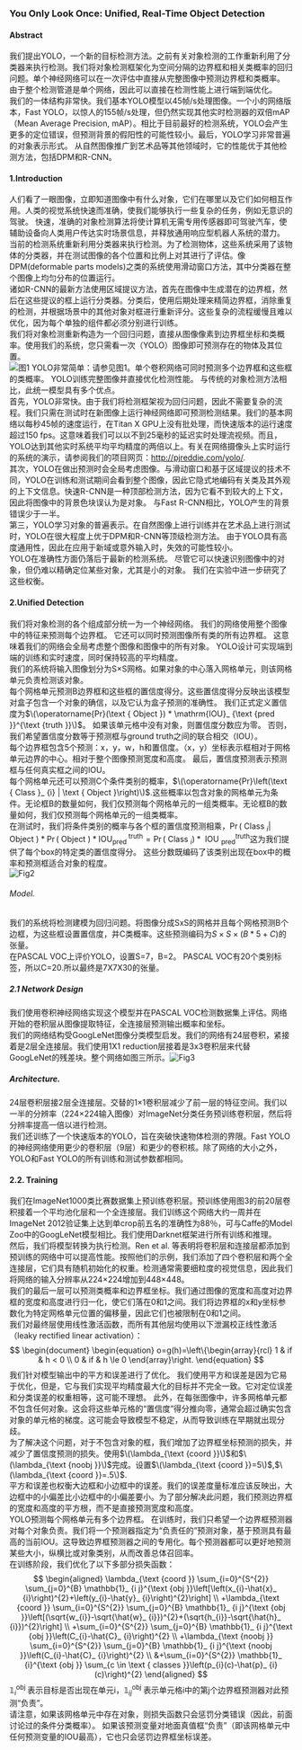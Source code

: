 
### You Only Look Once: Unified, Real-Time Object Detection  
#### Abstract  
我们提出YOLO，一个新的目标检测方法。之前有关对象检测的工作重新利用了分类器来执行检测。我们将对象检测框架化为空间分隔的边界框和相关类概率的回归问题。单个神经网络可以在一次评估中直接从完整图像中预测边界框和类概率。 由于整个检测管道是单个网络，因此可以直接在检测性能上进行端到端优化。  
我们的一体结构非常快。我们基本YOLO模型以45帧/s处理图像。一个小的网络版本，Fast YOLO，以惊人的155帧/s处理，但仍然实现其他实时检测器的双倍mAP（Mean Average Precision, mAP）。相比于目前最好的检测系统，YOLO会产生更多的定位错误，但预测背景的假阳性的可能性较小。最后，YOLO学习非常普遍的对象表示形式。 从自然图像推广到艺术品等其他领域时，它的性能优于其他检测方法，包括DPM和R-CNN。  
#### 1.Introduction  
人们看了一眼图像，立即知道图像中有什么对象，它们在哪里以及它们如何相互作用。人类的视觉系统快速而准确，使我们能够执行一些复杂的任务，例如无意识的驾驶。 快速，准确的对象检测算法将使计算机无需专用传感器即可驾驶汽车，使辅助设备向人类用户传达实时场景信息，并释放通用响应型机器人系统的潜力。  
当前的检测系统重新利用分类器来执行检测。为了检测物体，这些系统采用了该物体的分类器，并在测试图像的各个位置和比例上对其进行了评估。像DPM(deformable parts models)之类的系统使用滑动窗口方法，其中分类器在整个图像上均匀分布的位置运行。  
诸如R-CNN的最新方法使用区域提议方法，首先在图像中生成潜在的边界框，然后在这些提议的框上运行分类器。分类后，使用后期处理来精简边界框，消除重复的检测，并根据场景中的其他对象对框进行重新评分。这些复杂的流程缓慢且难以优化，因为每个单独的组件都必须分别进行训练。  
我们将对象检测重新构造为一个回归问题，直接从图像像素到边界框坐标和类概率。使用我们的系统，您只需看一次（YOLO）图像即可预测存在的物体及其位置。  
![图1](https://github.com/David-on-Code/Object-Detection/blob/master/YOLO/YOLO_V1/Fig1.png)
YOLO非常简单：请参见图1。单个卷积网络可同时预测多个边界框和这些框的类概率。 YOLO训练完整图像并直接优化检测性能。 与传统的对象检测方法相比，此统一模型具有多个优点。  
首先，YOLO非常快。由于我们将检测框架视为回归问题，因此不需要复杂的流程。我们只需在测试时在新图像上运行神经网络即可预测检测结果。我们的基本网络以每秒45帧的速度运行，在Titan X GPU上没有批处理，而快速版本的运行速度超过150 fps。这意味着我们可以以不到25毫秒的延迟实时处理流视频。而且，YOLO达到其他实时系统平均平均精度的两倍以上。有关在网络摄像头上实时运行的系统的演示，请参阅我们的项目网页：http://pjreddie.com/yolo/.   
其次，YOLO在做出预测时会全局考虑图像。与滑动窗口和基于区域提议的技术不同，YOLO在训练和测试期间会看到整个图像，因此它隐式地编码有关类及其外观的上下文信息。快速R-CNN是一种顶部检测方法，因为它看不到较大的上下文，因此将图像中的背景色块误认为是对象。 与Fast R-CNN相比，YOLO产生的背景错误少于一半。  
第三，YOLO学习对象的普遍表示。在自然图像上进行训练并在艺术品上进行测试时，YOLO在很大程度上优于DPM和R-CNN等顶级检测方法。 由于YOLO具有高度通用性，因此在应用于新域或意外输入时，失效的可能性较小。  
YOLO在准确性方面仍落后于最新的检测系统。 尽管它可以快速识别图像中的对象，但仍难以精确定位某些对象，尤其是小的对象。 我们在实验中进一步研究了这些权衡。  
#### 2.Unified Detection  
我们将对象检测的各个组成部分统一为一个神经网络。 我们的网络使用整个图像中的特征来预测每个边界框。 它还可以同时预测图像所有类的所有边界框。 这意味着我们的网络会全局考虑整个图像和图像中的所有对象。 YOLO设计可实现端到端的训练和实时速度，同时保持较高的平均精度。  
我们的系统将输入图像划分为S×S网格。如果对象的中心落入网格单元，则该网格单元负责检测该对象。  
每个网格单元预测B边界框和这些框的置信度得分。这些置信度得分反映出该模型对盒子包含一个对象的确信，以及它认为盒子预测的准确性。 我们正式定义置信度为$\(\operatorname{Pr}(\text { Object }) * \mathrm{IOU}_ {\text {pred }}^{\text {truth }}\)$。 如果该单元格中没有对象，则置信度分数应为零。 否则，我们希望置信度分数等于预测框与ground truth之间的联合相交（IOU）。   
每个边界框包含5个预测：x，y，w，h和置信度。（x，y）坐标表示框相对于网格单元边界的中心。相对于整个图像预测宽度和高度。 最后，置信度预测表示预测框与任何真实框之间的IOU。  
每个网格单元还可以预测C个条件类别的概率，$\(\operatorname{Pr}\left(\text { Class }_ {i} | \text { Object }\right)\)$.这些概率以包含对象的网格单元为条件。无论框B的数量如何，我们仅预测每个网格单元的一组类概率。无论框B的数量如何，我们仅预测每个网格单元的一组类概率。  
在测试时，我们将条件类别的概率与各个框的置信度预测相乘，$\begin{equation}
\operatorname{Pr}\left(\text { Class }_ {i} | \text { Object }\right) * \operatorname{Pr}(\text { Object }) * \mathrm { IOU}_ {\text {pred }}^{\text {truth}}=\operatorname{Pr}\left(\text { Class }_ {i}\right) * \text { IOU }_ {\text {pred}}^{\text {truth}}
\end{equation}$这为我们提供了每个box的特定类的置信度得分。 这些分数既编码了该类别出现在box中的概率和预测框适合对象的程度。  
![Fig2](https://github.com/David-on-Code/Object-Detection/blob/master/YOLO/YOLO_V1/Fig2.png)  
###### Model.  
我们的系统将检测建模为回归问题。将图像分成SxS的网格并且每个网格预测B个边框，为这些框设置置信度，并C类概率。这些预测编码为$S \times S \times(B * 5+C)$的张量。  
在PASCAL VOC上评价YOLO，设置S=7，B=2。 PASCAL VOC有20个类别标签，所以C=20.所以最终是7X7X30的张量。   
##### 2.1 Network Design  
我们使用卷积神经网络实现这个模型并在PASCAL VOC检测数据集上评估。网络开始的卷积层从图像提取特征，全连接层预测输出概率和坐标。  
我们的网络结构受GoogLeNet图像分类模型启发。我们的网络有24层卷积，紧接着是2层全连接层。我们使用1X1 reduction层接着是3x3卷积层来代替GoogLeNet的残差块。整个网络如图三所示。![Fig3](https://github.com/David-on-Code/Object-Detection/blob/master/YOLO/YOLO_V1/Fig3.png)  
##### Architecture.   
24层卷积层接2层全连接层。交替的1×1卷积层减少了前一层的特征空间。我们以一半的分辨率（224×224输入图像）对ImageNet分类任务预训练卷积层，然后将分辨率提高一倍以进行检测。  
我们还训练了一个快速版本的YOLO，旨在突破快速物体检测的界限。Fast YOLO的神经网络使用更少的卷积层（9层）和更少的卷积核。除了网络的大小之外，YOLO和Fast YOLO的所有训练和测试参数都相同。  
#### 2.2. Training  
我们在ImageNet1000类比赛数据集上预训练卷积层。预训练使用图3的前20层卷积接着一个平均池化层和一个全连接层。我们训练这个网络大约一周并在ImageNet 2012验证集上达到单crop前五名的准确性为88％，可与Caffe的Model Zoo中的GoogLeNet模型相比。我们使用Darknet框架进行所有训练和推理。  
然后，我们将模型转换为执行检测。Ren et al. 等表明将卷积层和连接层都添加到预训练的网络中可以提高性能。按照他们的示例，我们添加了四个卷积层和两个全连接层，它们具有随机初始化的权重。检测通常需要细粒度的视觉信息，因此我们将网络的输入分辨率从224×224增加到448×448。  
我们的最后一层可以预测类概率和边界框坐标。我们通过图像的宽度和高度对边界框的宽度和高度进行归一化，使它们落在0和1之间。我们将边界框的x和y坐标参数化为特定网格单元位置的偏移量，因此它们也被限制在0和1之间。  
我们对最终层使用线性激活函数，而所有其他层均使用以下泄漏校正线性激活（leaky rectified linear activation）：
$$
\begin{document}
  \begin{equation}
    o=g(h)=\left\{\begin{array}{rcl}
                     1 & if & h <   0 \\
                     0 & if & h \le 0
\end{array}\right.
\end{equation}
$$
我们针对模型输出中的平方和误差进行了优化。 我们使用平方和误差是因为它易于优化，但是，它与我们实现平均精度最大化的目标并不完全一致。它对定位误差和分类误差的权重相等，这可能不理想。 此外，在每张图像中，许多网格单元都不包含任何对象。这会将这些单元格的“置信度”得分推向零，通常会超过确实包含对象的单元格的梯度。这可能会导致模型不稳定，从而导致训练在早期就出现分歧。  
为了解决这个问题，对于不包含对象的框，我们增加了边界框坐标预测的损失，并减少了置信度预测的损失。使用$\(\lambda_{\text {coord }}\)$和$\(\lambda_{\text {noobj }}\)$完成。设置$\(\lambda_{\text {coord }}=5\)$,$\(\lambda_{\text {coord }}=.5\)$.  
平方和误差也权衡大边框和小边框中的误差。我们的误差度量标准应该反映出，大边框中的小偏差比小边框中的小偏差要小。为了部分解决此问题，我们预测边界框的宽度和高度的平方根，而不是直接预测宽度和高度。  
YOLO预测每个网格单元有多个边界框。 在训练时，我们只希望一个边界框预测器对每个对象负责。我们将一个预测器指定为“负责任的”预测对象，基于预测具有最高的当前IOU。这导致边界框预测器之间的专用化。每个预测器都可以更好地预测某些大小，纵横比或对象类别，从而改善总体召回率。  
在训练阶段，我们优化了以下多部分损失函数：
$$
\begin{aligned}
\lambda_{\text {coord }} \sum_{i=0}^{S^{2}} \sum_{j=0}^{B} \mathbb{1}_ {i j}^{\text {obj }}\left[\left(x_{i}-\hat{x}_ {i}\right)^{2}+\left(y_{i}-\hat{y}_ {i}\right)^{2}\right] \\
+\lambda_{\text {coord }} \sum_{i=0}^{S^{2}} \sum_{j=0}^{B} \mathbb{1}_ {i j}^{\text {obj }}\left[(\sqrt{w_{i}}-\sqrt{\hat{w}_ {i}})^{2}+(\sqrt{h_{i}}-\sqrt{\hat{h}_ {i}})^{2}\right] \\
+\sum_{i=0}^{S^{2}} \sum_{j=0}^{B}  \mathbb{1}_ {i j}^{\text {obj }}\left(C_{i}-\hat{C}_ {i}\right)^{2} \\
+\lambda_{\text {noobj }} \sum_{i=0}^{S^{2}} \sum_{j=0}^{B} \mathbb{1}_ {i j}^{\text {noobj }}\left(C_{i}-\hat{C}_ {i}\right)^{2} \\
&+\sum_{i=0}^{S^{2}} \mathbb{1}_ {i}^{\text {obj }} \sum_{c \in \text { classes }}\left(p_{i}(c)-\hat{p}_ {i}(c)\right)^{2}
\end{aligned}
$$
$\mathbb{1}_ {i}^{\text {obj }}$表示目标是否出现在单元i，$\mathbb{1}_ {ij}^{\text {obj }}$表示单元格i中的第j个边界框预测器对此预测“负责”。  
请注意，如果该网格单元中存在对象，则损失函数只会惩罚分类错误（因此，前面讨论过的条件分类概率）。 如果该预测变量对地面真值框“负责”（即该网格单元中任何预测变量的IOU最高），它也只会惩罚边界框坐标误差。













